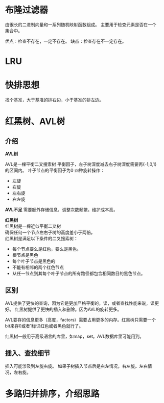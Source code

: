 # 布隆过滤器
由很长的二进制向量和一系列随机映射函数组成。
主要用于检查元素是否在一个集合中。

优点：检查不存在，一定不存在。
缺点：检查存在不一定存在。

# LRU

# 快排思想
找个基准，大于基准的排右边，小于基准的排左边。




# 红黑树、AVL树
## 介绍
**AVL树** 

AVL是一棵平衡二叉搜索树
平衡因子，左子树深度减去右子树深度需要再{-1,0,1}的区间内。
叶子节点的平衡因子为0
四种旋转操作：
- 左旋
- 右旋
- 左右旋
- 右左旋

**AVL不足**
需要额外存储信息，调整次数频繁。维护成本高。              

**红黑树**                         
红黑树是一棵近似平衡二叉树           
确保任何一个节点左右子树的高度差小于两倍。       
红黑树是满足以下条件的二叉搜索树：   
- 每个节点要么是红色，要么是黑色。
- 根节点是黑色
- 每个叶子节点是黑色的
- 不能有相邻的两个红色节点
- 从任一节点到其每个叶子节点的所有路径都包含相同数目的黑色节点。

## 区别
AVL提供了更快的查询，因为它是更加严格平衡的。读，或者查找性能来说，读更好。
红黑树提供了更快的插入和删除。因为AVL的旋转更多。

AVL要存的信息更多（高度，factors）需要占用更多的内存。红黑树只需要一个bit来存0或者1标识红色或者黑色就行了。

红黑树一般用于高级语言的库里，如map，set。AVL数据库里可能用到。


## 插入、查找细节
插入可能涉及到左旋右旋。
如果子树插入节点后是右左情况，右左旋。左右情况，左右旋。


# 多路归并排序，介绍思路

